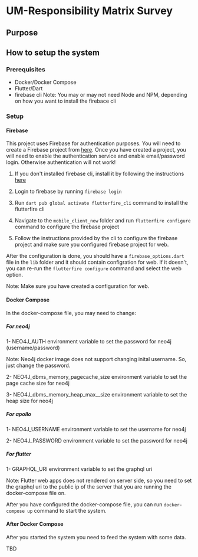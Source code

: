 # UM-Responsibility Matrix Survey
## Purpose



## How to setup the system

### Prerequisites
- Docker/Docker Compose
- Flutter/Dart
- firebase cli
Note: You may or may not need Node and NPM, depending on how you want to install the firebace cli

### Setup

#### Firebase

This project uses Firebase for authentication purposes. You will need to create a Firebase project from [here](https://console.firebase.google.com/). Once you have created a project, you will need to enable the authentication service and enable email/password login. Otherwise authentication will not work!

1. If you don't installed firebase cli, install it by following the instructions [here](https://firebase.google.com/docs/cli#setup_update_cli)

2. Login to firebase by running `firebase login`

3. Run `dart pub global activate flutterfire_cli` command to install the flutterfire cli

4. Navigate to the `mobile_client_new` folder and run `flutterfire configure` command to configure the firebase project

5. Follow the instructions provided by the cli to configure the firebase project and make sure you configured firebase project for web.

After the configuration is done, you should have a `firebase_options.dart` file in the `lib` folder and it should contain configration for web. If it doesn't, you can re-run the `flutterfire configure` command and select the web option.

Note: Make sure you have created a configuration for web.

#### Docker Compose

In the docker-compose file, you may need to change:

##### For neo4j

1- NEO4J_AUTH environment variable to set the password for neo4j (username/password)

Note: Neo4j docker image does not support changing inital username. So, just change the password.

2- NEO4J_dbms_memory_pagecache_size environment variable to set the page cache size for neo4j

3- NEO4J_dbms_memory_heap_max__size environment variable to set the heap size for neo4j


##### For apollo

1- NEO4J_USERNAME environment variable to set the username for neo4j

2- NEO4J_PASSWORD environment variable to set the password for neo4j

##### For flutter

1- GRAPHQL_URI environment variable to set the graphql uri

Note: Flutter web apps does not rendered on server side, so you need to set the graphql uri to the public ip of the server that you are running the docker-compose file on.


After you have configured the docker-compose file, you can run `docker-compose up` command to start the system.

#### After Docker Compose

After you started the system you need to feed the system with some data. 

TBD